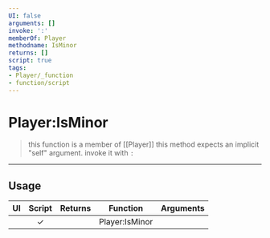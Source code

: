 ```yaml
---
UI: false
arguments: []
invoke: ':'
memberOf: Player
methodname: IsMinor
returns: []
script: true
tags:
- Player/_function
- function/script
---
```

# Player:IsMinor
> this function is a member of [[Player]]
> this method expects an implicit "self" argument. invoke it with `:`
-----
## Usage
|  UI | Script | Returns | Function | Arguments |
|:---:|:------:|-------:|:--------:|:---------|
| |✓||Player:IsMinor||
